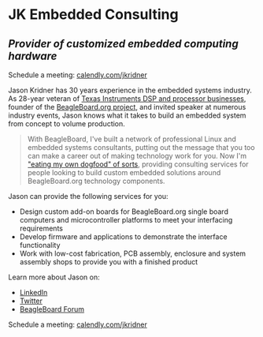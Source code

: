 # JK Embedded Consulting

## _Provider of customized embedded computing hardware_

Schedule a meeting: [calendly.com/jkridner](https://calendly.com/jkridner)

Jason Kridner has 30 years experience in the embedded systems industry. As 28-year veteran of [Texas Instruments DSP and processor businesses](https://www.ti.com/microcontrollers-mcus-processors/processors/arm-based-processors/overview.html), founder of the [BeagleBoard.org project](https://beagleboard.org/about), and invited speaker at numerous industry events, Jason knows what it takes to build an embedded system from concept to volume production.

> With BeagleBoard, I've built a network of professional Linux and embedded systems consultants, putting out the message that you too can make a career out of making technology work for you. Now I'm ["eating my own dogfood" of sorts](https://en.wikipedia.org/wiki/Eating_your_own_dog_food), providing consulting services for people looking to build custom embedded solutions around BeagleBoard.org technology components.
  
Jason can provide the following services for you:
* Design custom add-on boards for BeagleBoard.org single board computers and microcontroller platforms to meet your interfacing requirements
* Develop firmware and applications to demonstrate the interface functionality
* Work with low-cost fabrication, PCB assembly, enclosure and system assembly shops to provide you with a finished product

Learn more about Jason on:
* [LinkedIn](https://linkedin.com/in//jkridner)
* [Twitter](https://twitter.com/jadon)
* [BeagleBoard Forum](https://forum.beagleboard.org/u/jkridner)

Schedule a meeting: [calendly.com/jkridner](https://calendly.com/jkridner)
